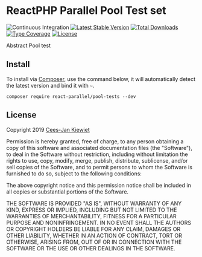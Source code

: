 # ReactPHP Parallel Pool Test set

![Continuous Integration](https://github.com/reactphp-parallel/pool-tests/workflows/Continuous%20Integration/badge.svg)
[![Latest Stable Version](https://poser.pugx.org/React-parallel/pool-tests/v/stable.png)](https://packagist.org/packages/React-parallel/pool-tests)
[![Total Downloads](https://poser.pugx.org/React-parallel/pool-tests/downloads.png)](https://packagist.org/packages/React-parallel/pool-tests)
[![Type Coverage](https://shepherd.dev/github/reactphp-parallel/pool-tests/coverage.svg)](https://shepherd.dev/github/reactphp-parallel/pool-tests)
[![License](https://poser.pugx.org/React-parallel/pool-tests/license.png)](https://packagist.org/packages/React-parallel/pool-tests)

Abstract Pool test

## Install ##

To install via [Composer](http://getcomposer.org/), use the command below, it will automatically detect the latest version and bind it with `~`.

```
composer require react-parallel/pool-tests --dev
```

## License ##

Copyright 2019 [Cees-Jan Kiewiet](http://wyrihaximus.net/)

Permission is hereby granted, free of charge, to any person
obtaining a copy of this software and associated documentation
files (the "Software"), to deal in the Software without
restriction, including without limitation the rights to use,
copy, modify, merge, publish, distribute, sublicense, and/or sell
copies of the Software, and to permit persons to whom the
Software is furnished to do so, subject to the following
conditions:

The above copyright notice and this permission notice shall be
included in all copies or substantial portions of the Software.

THE SOFTWARE IS PROVIDED "AS IS", WITHOUT WARRANTY OF ANY KIND,
EXPRESS OR IMPLIED, INCLUDING BUT NOT LIMITED TO THE WARRANTIES
OF MERCHANTABILITY, FITNESS FOR A PARTICULAR PURPOSE AND
NONINFRINGEMENT. IN NO EVENT SHALL THE AUTHORS OR COPYRIGHT
HOLDERS BE LIABLE FOR ANY CLAIM, DAMAGES OR OTHER LIABILITY,
WHETHER IN AN ACTION OF CONTRACT, TORT OR OTHERWISE, ARISING
FROM, OUT OF OR IN CONNECTION WITH THE SOFTWARE OR THE USE OR
OTHER DEALINGS IN THE SOFTWARE.
